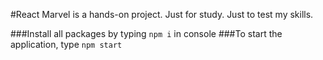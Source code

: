 #React Marvel is a hands-on project.
Just for study.
Just to test my skills.

###Install all packages by typing `npm i` in console
###To start the application, type `npm start`